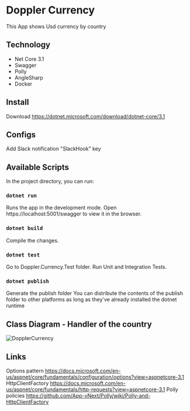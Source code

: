 # Doppler Currency

This App shows Usd currency by country

## Technology
- Net Core 3.1
- Swagger
- Polly
- AngleSharp
- Docker

## Install
Download https://dotnet.microsoft.com/download/dotnet-core/3.1

## Configs
Add Slack notification "SlackHook" key

## Available Scripts
  In the project directory, you can run:
  
  ### `dotnet run`
  Runs the app in the development mode.
  Open https://localhost:5001/swagger to view it in the browser.
  
  ### `dotnet build`
  Compile the changes.
  
  ### `dotnet test`
  Go to Doppler.Currency.Test folder.
  Run Unit and Integration Tests.
  
  ### `dotnet publish`
  Generate the publish folder
  You can distribute the contents of the publish folder to other platforms as long as they've already installed the dotnet runtime
  
  ## Class Diagram - Handler of the country
  
  ![DopplerCurrency](https://user-images.githubusercontent.com/6796523/75710217-e84c6700-5ca2-11ea-9885-337af625b01f.png)
  
  ## Links
  
 Options pattern https://docs.microsoft.com/en-us/aspnet/core/fundamentals/configuration/options?view=aspnetcore-3.1
 HttpClientFactory https://docs.microsoft.com/en-us/aspnet/core/fundamentals/http-requests?view=aspnetcore-3.1
 Polly policies https://github.com/App-vNext/Polly/wiki/Polly-and-HttpClientFactory
  
